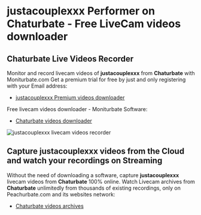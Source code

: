 # justacouplexxx Performer on Chaturbate - Free LiveCam videos downloader

## Chaturbate Live Videos Recorder

Monitor and record livecam videos of **justacouplexxx** from **Chaturbate** with Moniturbate.com
Get a premium trial for free by just and only registering with your Email address:
* [justacouplexxx Premium videos downloader](https://moniturbate.com/request-demo-licence-key.html)

Free livecam videos downloader - Moniturbate Software:
* [Chaturbate videos downloader](https://moniturbate.com/moniturbate-download-software.html)

![justacouplexxx livecam videos recorder](https://peachurnet.com/templates/moniturbate-software.png)


## Capture justacouplexxx videos from the Cloud and watch your recordings on Streaming

Without the need of downloading a software, capture **justacouplexxx** livecam videos from **Chaturbate** 100% online.
Watch Livecam archives from **Chaturbate** unlimitedly from thousands of existing recordings, only on Peachurbate.com and its websites network:
* [Chaturbate videos archives](https://peachurnet.com/)